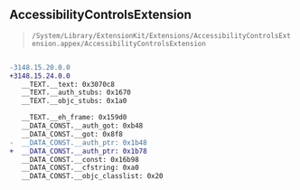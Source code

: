 ## AccessibilityControlsExtension

> `/System/Library/ExtensionKit/Extensions/AccessibilityControlsExtension.appex/AccessibilityControlsExtension`

```diff

-3148.15.20.0.0
+3148.15.24.0.0
   __TEXT.__text: 0x3070c8
   __TEXT.__auth_stubs: 0x1670
   __TEXT.__objc_stubs: 0x1a0

   __TEXT.__eh_frame: 0x159d0
   __DATA_CONST.__auth_got: 0xb48
   __DATA_CONST.__got: 0x8f8
-  __DATA_CONST.__auth_ptr: 0x1b48
+  __DATA_CONST.__auth_ptr: 0x1b78
   __DATA_CONST.__const: 0x16b98
   __DATA_CONST.__cfstring: 0xa0
   __DATA_CONST.__objc_classlist: 0x20

```
